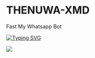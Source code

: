 # THENUWA-XMD
Fast My Whatsapp Bot

<a href="https://git.io/typing-svg">
  <img src="https://readme-typing-svg.demolab.com?font=Black+Ops+One&size=100&pause=1000&color=008000&highlight=ff0000&center=true&width=1000&height=200&lines=THENUWA+XMD+V1" alt="Typing SVG" />
</a>

<a><img src='https://files.catbox.moe/jgnhg4.jpg'/></a>
